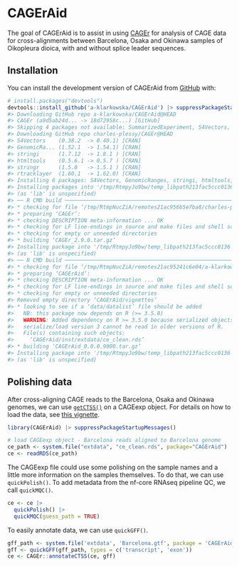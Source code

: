 
<!-- README.md is generated from README.Rmd. Please edit that file -->

# CAGErAid

<!-- badges: start -->
<!-- badges: end -->

The goal of CAGErAid is to assist in using
[CAGEr](https://rdrr.io/bioc/CAGEr/) for analysis of CAGE data for
cross-alignments between Barcelona, Osaka and Okinawa samples of
Oikopleura dioica, with and without splice leader sequences.

## Installation

You can install the development version of CAGErAid from
[GitHub](https://github.com/) with:

``` r
# install.packages("devtools")
devtools::install_github('a-klarkowska/CAGErAid') |> suppressPackageStartupMessages()
#> Downloading GitHub repo a-klarkowska/CAGErAid@HEAD
#> CAGEr (a9d5ab24d... -> 18d72958c...) [GitHub]
#> Skipping 4 packages not available: SummarizedExperiment, S4Vectors, rtracklayer, BiocGenerics
#> Downloading GitHub repo charles-plessy/CAGEr@HEAD
#> S4Vectors    (0.38.2  -> 0.40.1) [CRAN]
#> GenomicRa... (1.52.1  -> 1.54.1) [CRAN]
#> stringi      (1.7.12  -> 1.8.1 ) [CRAN]
#> htmltools    (0.5.6.1 -> 0.5.7 ) [CRAN]
#> stringr      (1.5.0   -> 1.5.1 ) [CRAN]
#> rtracklayer  (1.60.1  -> 1.62.0) [CRAN]
#> Installing 6 packages: S4Vectors, GenomicRanges, stringi, htmltools, stringr, rtracklayer
#> Installing packages into '/tmp/RtmpyJo9bw/temp_libpath213fac5ccc0136'
#> (as 'lib' is unspecified)
#> ── R CMD build ─────────────────────────────────────────────────────────────────
#> * checking for file ‘/tmp/RtmpNucZiA/remotes21ac956b5e7ba8/charles-plessy-CAGEr-18d7295/DESCRIPTION’ ... OK
#> * preparing ‘CAGEr’:
#> * checking DESCRIPTION meta-information ... OK
#> * checking for LF line-endings in source and make files and shell scripts
#> * checking for empty or unneeded directories
#> * building ‘CAGEr_2.9.0.tar.gz’
#> Installing package into '/tmp/RtmpyJo9bw/temp_libpath213fac5ccc0136'
#> (as 'lib' is unspecified)
#> ── R CMD build ─────────────────────────────────────────────────────────────────
#> * checking for file ‘/tmp/RtmpNucZiA/remotes21ac95241c6e04/a-klarkowska-CAGErAid-ebf3f89/DESCRIPTION’ ... OK
#> * preparing ‘CAGErAid’:
#> * checking DESCRIPTION meta-information ... OK
#> * checking for LF line-endings in source and make files and shell scripts
#> * checking for empty or unneeded directories
#> Removed empty directory ‘CAGErAid/vignettes’
#> * looking to see if a ‘data/datalist’ file should be added
#>   NB: this package now depends on R (>= 3.5.0)
#>   WARNING: Added dependency on R >= 3.5.0 because serialized objects in
#>   serialize/load version 3 cannot be read in older versions of R.
#>   File(s) containing such objects:
#>     ‘CAGErAid/inst/extdata/ce_clean.rds’
#> * building ‘CAGErAid_0.0.0.9000.tar.gz’
#> Installing package into '/tmp/RtmpyJo9bw/temp_libpath213fac5ccc0136'
#> (as 'lib' is unspecified)
```

## Polishing data

After cross-aligning CAGE reads to the Barcelona, Osaka and Okinawa
genomes, we can use
[`getCTSS()`](https://rdrr.io/bioc/CAGEr/man/getCTSS.html) on a CAGEexp
object. For details on how to load the data, see [this
vignette](vignettes/loading.Rmd).

``` r
library(CAGErAid) |> suppressPackageStartupMessages()

# load CAGEexp object - Barcelona reads aligned to Barcelona genome
ce_path <- system.file("extdata", "ce_clean.rds", package="CAGErAid")
ce <- readRDS(ce_path)
```

The CAGEexp file could use some polishing on the sample names and a
little more information on the samples themselves. To do that, we can
use `quickPolish()`. To add metadata from the nf-core RNAseq pipeline
QC, we call `quickMQC()`.

``` r
ce <- ce |> 
  quickPolish() |> 
  quickMQC(guess_path = TRUE)
```

To easily annotate data, we can use `quickGFF()`.

``` r
gff_path <- system.file('extdata', 'Barcelona.gtf', package = 'CAGErAid')
gff <- quickGFF(gff_path, types = c('transcript', 'exon'))
ce <- CAGEr::annotateCTSS(ce, gff)
```
